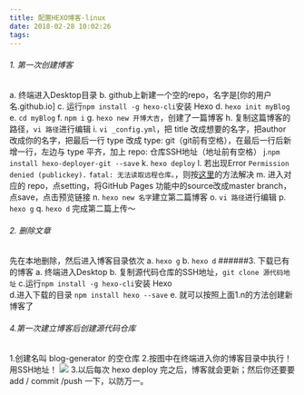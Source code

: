 ```yaml
---
title: 配置HEXO博客-linux
date: 2018-02-28 10:02:26
tags:
---
```

###### 1. 第一次创建博客
a. 终端进入Desktop目录
b. github上新建一个空的repo，名字是[你的用户名.github.io]
c. 运行`npm install -g hexo-cli`安装 Hexo 
d. `hexo init myBlog`
e. `cd myBlog`
f. `npm i`
g. `hexo new 开博大吉`，创建了一篇博客
h. 复制这篇博客的路径，`vi 路径`进行编辑
i. `vi _config.yml`，把 title 改成想要的名字，把author 改成你的名字，把最后一行 type 改成 type: git（git前有空格），在最后一行后新增一行，左边与 type 平齐，加上 repo: 仓库SSH地址（地址前有空格）
j.`npm install hexo-deployer-git --save`
k. `hexo deploy`
l. 若出现Error
`Permission denied (publickey).`
`fatal: 无法读取远程仓库。`，则按[这里](https://stackoverflow.com/questions/19660744/git-push-permission-denied-public-key)的方法解决
m. 进入对应的 repo，点setting，将GitHub Pages 功能中的source改成master branch，点save，点击预览链接
n. `hexo new 名字`建立第二篇博客 
o. `vi 路径`进行编辑
p. `hexo g`
q. `hexo d` 完成第二篇上传～
###### 2. 删除文章
先在本地删除，然后进入博客目录依次
a. `hexo g`
b. `hexo d`
######3. 下载已有的博客
a. 终端进入Desktop
b. 复制源代码仓库的SSH地址，`git clone 源代码地址`
c.运行`npm install -g hexo-cli`安装 Hexo  
d.进入下载的目录 `npm install hexo --save`
e. 就可以按照上面1.n的方法创建新博客了

###### 4.第一次建立博客后创建源代码仓库
1.创建名叫 blog-generator 的空仓库
2.按图中在终端进入你的博客目录中执行！用SSH地址！ ![](/images/hexo.png)
3.以后每次 hexo deploy 完之后，博客就会更新；然后你还要要 add / commit /push 一下，以防万一。
